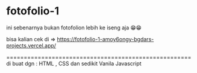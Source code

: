 # fotofolio-1
ini sebenarnya bukan fotofolion lebih ke iseng aja 😁😁

bisa kalian cek di => https://fotofolio-1-amoy6ongy-bgdars-projects.vercel.app/

=====================================================
di buat dgn : HTML , CSS dan sedikit Vanila Javascript
